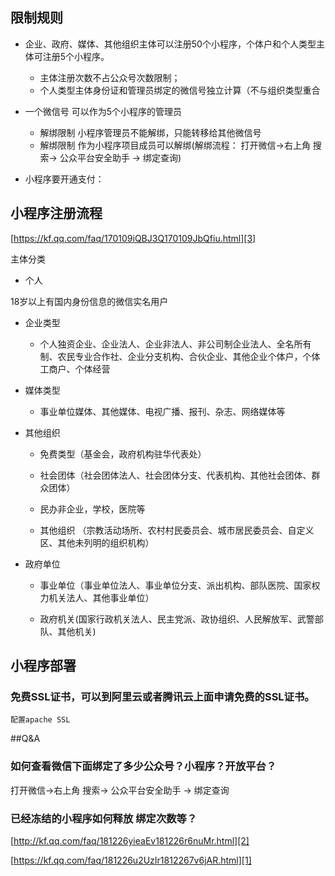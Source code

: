 ## 限制规则
- 企业、政府、媒体、其他组织主体可以注册50个小程序，个体户和个人类型主体可注册5个小程序。
	- 主体注册次数不占公众号次数限制；
	- 个人类型主体身份证和管理员绑定的微信号独立计算（不与组织类型重合
- 一个微信号 可以作为5个小程序的管理员
	- 解绑限制 小程序管理员不能解绑，只能转移给其他微信号
	- 解绑限制 作为小程序项目成员可以解绑(解绑流程： 打开微信->右上角 搜索-> 公众平台安全助手 -> 绑定查询)

- 小程序要开通支付：
## 小程序注册流程
[https://kf.qq.com/faq/170109iQBJ3Q170109JbQfiu.html][3]

主体分类

- 个人

 18岁以上有国内身份信息的微信实名用户

- 企业类型

	- 个人独资企业、企业法人、企业非法人、非公司制企业法人、全名所有制、农民专业合作社、企业分支机构、合伙企业、其他企业个体户，个体工商户、个体经营

- 媒体类型

	- 事业单位媒体、其他媒体、电视广播、报刊、杂志、网络媒体等

- 其他组织

	- 免费类型（基金会，政府机构驻华代表处）

 	- 社会团体（社会团体法人、社会团体分支、代表机构、其他社会团体、群众团体）

 	- 民办非企业，学校，医院等

 	- 其他组织 （宗教活动场所、农村村民委员会、城市居民委员会、自定义区、其他未列明的组织机构）

- 政府单位

	- 事业单位（事业单位法人、事业单位分支、派出机构、部队医院、国家权力机关法人、其他事业单位）

	- 政府机关(国家行政机关法人、民主党派、政协组织、人民解放军、武警部队、其他机关)

## 小程序部署
### 免费SSL证书，可以到阿里云或者腾讯云上面申请免费的SSL证书。

```
配置apache SSL

```


##Q&A

### 如何查看微信下面绑定了多少公众号？小程序？开放平台？

打开微信->右上角 搜索-> 公众平台安全助手 -> 绑定查询

### 已经冻结的小程序如何释放 绑定次数等？
[http://kf.qq.com/faq/181226yieaEv181226r6nuMr.html][2]

[https://kf.qq.com/faq/181226u2UzIr1812267v6jAR.html][1]


[1]: https://kf.qq.com/faq/181226u2UzIr1812267v6jAR.html
[2]: http://kf.qq.com/faq/181226yieaEv181226r6nuMr.html
[3]: https://kf.qq.com/faq/170109iQBJ3Q170109JbQfiu.html
[4]: https://developers.weixin.qq.com/community/develop/doc/000a049d75c34800431722b7251800